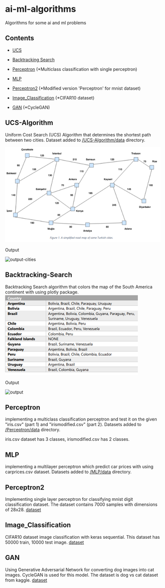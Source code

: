 # ai-ml-algorithms
Algorithms for some ai and ml problems

## Contents

- [UCS](#ucs-algorithm)

- [Backtracking Search](#backtracking-search)

- [Perceptron](#perceptron) (*Multiclass classification with single perceptron)

- [MLP](#mlp)

- [Perceptron2](#perceptron2) (*Modified version 'Perceptron' for mnist dataset)

- [Image_Classification](#image_classification) (*CIFAR10 dataset)

- [GAN](#gan) (*CycleGAN)

## UCS-Algorithm
 
Uniform Cost Search (UCS) Algorithm that determines the shortest path between two cities. Dataset added to [/UCS-Algorithm/data](https://github.com/HakkiAkut/ai-ml-algorithms/tree/master/UCS-Algorithm/data) directory.

![cities](https://github.com/HakkiAkut/ai-ml-algorithms/blob/master/UCS-Algorithm/cities.png)

Output

![output-cities](https://user-images.githubusercontent.com/32385870/152206068-1851ff0d-c254-44ef-a1d4-904bf0829988.png)


## Backtracking-Search

Backtracking Search algorithm that colors the map of the South America continent with using plotly package.
![countries](https://github.com/HakkiAkut/ai-ml-algorithms/blob/master/Backtracking-Search/countries.png)

Output

![output](https://user-images.githubusercontent.com/32385870/152212715-726d38a8-e8ff-4d6c-be8f-227dc0e6f32f.png)


## Perceptron

implementing a multiclass classification perceptron and test it on the given "iris.csv" (part 1) and "irismodified.csv" (part 2). Datasets added to [/Perceptron/data](https://github.com/HakkiAkut/ai-ml-algorithms/tree/master/Perceptron/data) directory.

iris.csv dataset has 3 classes, irismodified.csv has 2 classes.


## MLP

implementing a multilayer perceptron which predict car prices with using carprices.csv dataset. Datasets added to [/MLP/data](https://github.com/HakkiAkut/ai-ml-algorithms/tree/master/MLP/data) directory.


## Perceptron2

Implementing single layer perceptron for classifying mnist digit classification dataset. The dataset contains 7000 samples with dimensions of 28x28. [dataset](https://keras.io/api/datasets/mnist/)


## Image_Classification

CIFAR10 dataset image classification with keras sequential. This dataset has 50000 train, 10000 test image. [dataset](https://keras.io/api/datasets/cifar10/)


## GAN

Using Generative Adversarial Network for converting dog images into cat images. CycleGAN is used for this model. The dataset is dog vs cat dataset from kaggle. [dataset](https://www.kaggle.com/c/dogs-vs-cats/rules)
